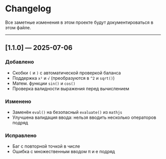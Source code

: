 # Changelog

Все заметные изменения в этом проекте будут документироваться в этом файле.

---

## [1.1.0] — 2025-07-06

### Добавлено
- Скобки `(` и `)` с автоматической проверкой баланса
- Поддержка `x²` и `√` (преобразуются в `^2` и `sqrt()`)
- Матем. функции `sin()` и `cos()`
- Проверка валидности выражения перед вычислением

### Изменено
- Заменён `eval()` на безопасный `evaluate()` из `mathjs`
- Улучшена валидация ввода: нельзя вводить несколько операторов подряд

### Исправлено
- Баг с повторной точкой в числе
- Ошибка с множественным вводом π и e подряд
